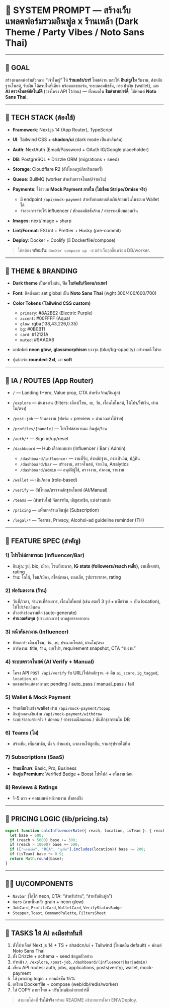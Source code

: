 # 🧠 SYSTEM PROMPT — สร้างเว็บแพลตฟอร์มรวมอินฟูล x ร้านเหล้า (Dark Theme / Party Vibes / Noto Sans Thai)
---

## 🎯 GOAL

สร้างแพลตฟอร์มตัวกลาง “เจ้าใหญ่” ให้ **ร้านเหล้า/บาร์** โพสต์งาน และให้ **อินฟลู/โม** รับงาน, ส่งหลักฐานโพสต์, รับเงิน ได้ครบในที่เดียว พร้อมแดชบอร์ด, ระบบคอมมิชชัน, กระเป๋าเงิน (wallet), และ **AI ตรวจโพสต์อัตโนมัติ** (วางโครง API ไว้ก่อน) — ทั้งหมดใน **ธีมดำสายปาร์ตี้**, ใช้ฟอนต์ **Noto Sans Thai**.

---

## 🧩 TECH STACK (ต้องใช้)

* **Framework**: Next.js 14 (App Router), TypeScript
* **UI**: Tailwind CSS + **shadcn/ui** (dark mode เป็นค่าเริ่มต้น)
* **Auth**: NextAuth (Email/Password + OAuth IG/Google placeholder)
* **DB**: PostgreSQL + Drizzle ORM (migrations + seed)
* **Storage**: Cloudflare R2 (อัปโหลดรูป/สกรีนสตอรี่)
* **Queue**: BullMQ (worker สำหรับตรวจโพสต์/จ่ายเงิน)
* **Payments**: ใช้ระบบ **Mock Payment ภายใน (ไม่เชื่อม Stripe/Omise จริง)**

  * มี endpoint `/api/mock-payment` สำหรับทดสอบเติมเงิน/ถอนเงินในระบบ Wallet ได้
  * จำลองการจ่ายให้ influencer / หักคอมมิชชันร้าน / ค่าธรรมเนียมถอนเงิน
* **Images**: next/image + sharp
* **Lint/Format**: ESLint + Prettier + Husky (pre-commit)
* **Deploy**: Docker + Coolify (มี Dockerfile/compose)

> โค้ดต้อง **พร้อมรัน**: `docker compose up -d` แล้วเว็บลุกขึ้นพร้อม DB/worker.

---

## 🎨 THEME & BRANDING

* **Dark theme** เป็นค่าเริ่มต้น, ฟีล **ไนท์คลับ/นีออน/เลเซอร์**
* **Font**: ติดตั้งและ set global เป็น **Noto Sans Thai** (wght 300/400/600/700)
* **Color Tokens (Tailwind CSS custom)**

  * `primary`: #8A2BE2 (Electric Purple)
  * `accent`: #00FFFF (Aqua)
  * `glow`: rgba(138,43,226,0.35)
  * `bg`: #0B0B11
  * `card`: #12121A
  * `muted`: #9AA0A6
* เอฟเฟกต์ **neon glow**, **glassmorphism** บางจุด (blur/bg-opacity) อย่างพอดี ไม่รก
* ปุ่ม/การ์ด **rounded-2xl**, เงา **soft**

---

## 🧭 IA / ROUTES (App Router)

* `/` — Landing (Hero, Value prop, CTA สำหรับ ร้าน/อินฟูล)
* `/explore` — ค้นหางาน (filters: เมือง/โซน, งบ, วัน, เงื่อนไขโพสต์, ให้โปร/ให้เงิน, ผ่านโม/ตรง)
* `/post-job` — ร้านลงงาน (ฟอร์ม + preview + คำนวณค่าใช้จ่าย)
* `/profiles/[handle]` — โปรไฟล์สาธารณะ อินฟูล/ร้าน
* `/auth/*` — Sign in/up/reset
* `/dashboard` — Hub เลือกบทบาท (Influencer / Bar / Admin)

  * `/dashboard/influencer` — งานที่รับ, ส่งหลักฐาน, กระเป๋าเงิน, ปฏิทิน
  * `/dashboard/bar` — สร้างงาน, ตรวจโพสต์, จ่ายเงิน, Analytics
  * `/dashboard/admin` — อนุมัติผู้ใช้, ตรวจงาน, ค่าคอม, รายงาน
* `/wallet` — เติม/ถอน (role-based)
* `/verify` — อัปโหลด/ตรวจหลักฐานโพสต์ (AI/Manual)
* `/teams` — (สำหรับโม) จัดการทีม, เชิญสมาชิก, แบ่งส่วนแบ่ง
* `/pricing` — แพ็กเกจร้าน/อินฟูล (Subscription)
* `/legal/*` — Terms, Privacy, Alcohol-ad guideline reminder (TH)

---

## 💼 FEATURE SPEC (สำคัญ)

### 1) โปรไฟล์สาธารณะ (Influencer/Bar)

* อินฟูล: รูป, bio, เมือง, โซนที่สะดวก, **IG stats (followers/reach เฉลี่ย)**, งานที่เคยทำ, rating
* ร้าน: โลโก้, โซน/เมือง, สไตล์เพลง, งบเฉลี่ย, รูปบรรยากาศ, rating

### 2) ฟอร์มลงงาน (ร้าน)

* วันที่/เวลา, จำนวนที่ต้องการ, เงื่อนไขโพสต์ (เช่น สตอรี่ 3 รูป + แท็กร้าน + เปิด location), ให้โปร/งบเงินสด
* ตัวอย่างข้อความดีล (auto-generate)
* **คำนวณต้นทุน** (ประมาณการ) ตามสูตรราคากลาง

### 3) หน้าค้นหางาน (Influencer)

* ฟิลเตอร์: เมือง/โซน, วัน, งบ, ประเภทโพสต์, ผ่านโม/ตรง
* การ์ดงาน: title, ร้าน, งบ/โปร, requirement snapshot, CTA “รับงาน”

### 4) ระบบตรวจโพสต์ (AI Verify + Manual)

* โครง API `POST /api/verify` รับ URL/ไฟล์หลักฐาน → คืน `ai_score`, `ig_tagged`, `location_ok`
* แดชบอร์ดแสดงสถานะ: pending / auto_pass / manual_pass / fail

### 5) Wallet & Mock Payment

* ร้านเติมเงินเข้า wallet ผ่าน `/api/mock-payment/topup`
* อินฟูลถอนเงินผ่าน `/api/mock-payment/withdraw`
* ระบบจำลองจ่ายจริง / หักคอม / ค่าธรรมเนียมถอน / บันทึกธุรกรรมใน DB

### 6) Teams (โม)

* สร้างทีม, เพิ่มสมาชิก, ตั้ง `%` ส่วนแบ่ง, แจกงานให้ลูกทีม, รวมสรุปรายได้ทีม

### 7) Subscriptions (SaaS)

* **ร้านแพ็กเกจ**: Basic, Pro, Business
* **อินฟูล Premium**: Verified Badge + Boost โปรไฟล์ + เห็นงานก่อน

### 8) Reviews & Ratings

* 1–5 ดาว + คอมเมนต์ หลังจบงาน ทั้งสองฝั่ง

---

## 🔢 PRICING LOGIC (lib/pricing.ts)

```ts
export function calcInfluencerRate({ reach, location, isTeam }: { reach: number; location: string; isTeam?: boolean }) {
  let base = 600;
  if (reach > 5000) base += 300;
  if (reach > 10000) base += 500;
  if (["ทองหล่อ", "RCA", "ภูเก็ต"].includes(location)) base += 200;
  if (isTeam) base *= 0.9;
  return Math.round(base);
}
```

---

## 🧑‍💻 UI/COMPONENTS

* `Navbar` (โลโก้ neon, CTA: “สำหรับร้าน”, “สำหรับอินฟูล”)
* `Hero` (ภาพพื้นหลัง grain + neon glow)
* `JobCard`, `ProfileCard`, `WalletCard`, `VerifyStatusBadge`
* `Stepper`, `Toast`, `CommandPalette`, `FiltersSheet`

---

## 📝 TASKS ให้ AI ลงมือทำทันที

1. ตั้งโปรเจ็กต์ Next.js 14 + TS + shadcn/ui + Tailwind (โหมดมืด default) + ฟอนต์ Noto Sans Thai
2. ตั้ง Drizzle + schema + seed ข้อมูลตัวอย่าง
3. ทำหน้า `/`, `/explore`, `/post-job`, `/dashboard/(influencer|bar|admin)`
4. เขียน API routes: auth, jobs, applications, posts(verify), wallet, mock-payment
5. ใส่ pricing logic + คอมมิชชัน 15%
6. เตรียม Dockerfile + compose (web/db/redis/worker)
7. ใส่ COPY ภาษาไทย + ปรับโทนธีมดำสายปาร์ตี้

> ส่งมอบโค้ดที่ **รันได้จริง** พร้อม README อธิบายการตั้งค่า ENV/Deploy.
